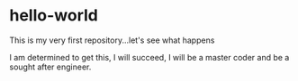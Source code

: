 # hello-world
This is my very first repository...let's see what happens

I am determined to get this, I will succeed, I will be a master coder and be a sought after engineer.
